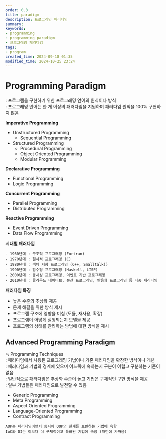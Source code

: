```yaml
---
order: 0.3
title: paradigm
description: 프로그래밍 패러다임
summary:
keywords:
- programming
- programming paradigm
- 프로그래밍 패러다임
tags:
- program
created_time: 2024-09-18 01:35
modified_time: 2024-10-25 23:24
---
```


# Programming Paradigm
: 프로그램을 구현하기 위한 프로그래밍 언어의 원칙이나 방식  
: 프로그래밍 언어는 한 개 이상의 패러다임을 지원하며 패러다임 원칙을 100% 구현하지 않음  

**Imperative Programming**
- Unstructured Programming
  - Sequential Programming
- Structured Programming
  - Procedural Programming
  - Object Oriented Programming
  - Modular Programming

**Declarative Programming**
- Functional Programming
- Logic Programming

**Concurrent Programming**
- Parallel Programming
- Distributed Programming

**Reactive Programming**
- Event Driven Programming
- Data Flow Programming


**시대별 패러다임**
```
- 1960년대 : 구조적 프로그래밍 (Fortran)
- 1970년대 : 절차적 프로그래밍 (C)
- 1980년대 : 객체 지향 프로그래밍 (C++, Smalltalk))
- 1990년대 : 함수형 프로그래밍 (Haskell, LISP)
- 2000년대 : 동시성 프로그래밍, 이벤트 기반 프로그래밍
- 2010년대 : 클라우드 네이티브, 분산 프로그래밍, 반응형 프로그래밍 등 다중 패러다임
```


**패러다임 특징**
- 높은 수준의 추상화 제공
- 문제 해결을 위한 방식 제시
- 프로그램 구조에 영향을 미침 (모듈, 재사용, 확장)
- 프로그램이 어떻게 실행되는지 모델을 제공
- 프로그램의 상태를 관리하는 방법에 대한 방식을 제시



## Advanced Programming Paradigm
≒ Programming Techniques  
: 패러다임에서 사용된 프로그래밍 기법이나 기존 패러다임을 확장한 방식이나 개념  
: 패러다임과 기법의 경계에 있으며 어느쪽에 속하는지 구분이 어렵고 구분하는 기준이 없음  
: 일반적으로 패러다임은 추상화 수준이 높고 기법은 구체적인 구현 방식을 제공  
: 일부 기법들은 패러다임으로 발전할 수 있음  

- Generic Programming
- Meta Programming
- Aspect Oriented Programming
- Language-Oriented Programming
- Contract Programming

```
AOP는 패러다임이면서 동시에 OOP의 한계를 보완하는 기법에 속함
IoC와 DI는 이보다 더 구체적이고 특화된 기법에 속함 (패턴에 가까움)
```